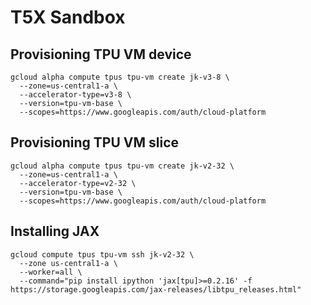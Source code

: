 # T5X Sandbox


## Provisioning TPU VM device

```
gcloud alpha compute tpus tpu-vm create jk-v3-8 \
  --zone=us-central1-a \
  --accelerator-type=v3-8 \
  --version=tpu-vm-base \
  --scopes=https://www.googleapis.com/auth/cloud-platform
```

## Provisioning TPU VM slice

```
gcloud alpha compute tpus tpu-vm create jk-v2-32 \
  --zone=us-central1-a \
  --accelerator-type=v2-32 \
  --version=tpu-vm-base \
  --scopes=https://www.googleapis.com/auth/cloud-platform
```

## Installing JAX
```
gcloud compute tpus tpu-vm ssh jk-v2-32 \
  --zone us-central1-a \
  --worker=all \
  --command="pip install ipython 'jax[tpu]>=0.2.16' -f https://storage.googleapis.com/jax-releases/libtpu_releases.html"
```
